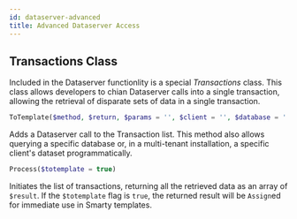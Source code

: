 ```yaml
---
id: dataserver-advanced
title: Advanced Dataserver Access
---
```

## Transactions Class
Included in the Dataserver functionlity is a special _Transactions_ class. This class allows developers to chian Dataserver calls into a single transaction, allowing the retrieval of disparate sets of data in a single transaction.

```php
ToTemplate($method, $return, $params = '', $client = '', $database = '')
```
Adds a Dataserver call to the Transaction list. This method also allows querying a specific database or, in a multi-tenant installation, a specific client's dataset programmatically.

```php
Process($totemplate = true)
```
Initiates the list of transactions, returning all the retrieved data as an array of `$result`. If the `$totemplate` flag is `true`, the returned result will be `Assign`ed for immediate use in Smarty templates.